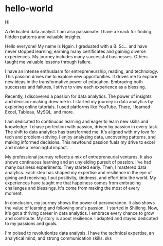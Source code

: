 # hello-world
Hi 

A dedicated data analyst. I am also passionate. I have a knack for finding hidden patterns and valuable insights.

Hello everyone! My name is Ngain. I graduated with a B. Sc... and have never stopped learning, earning many certificates and gaining diverse experiences. My journey includes many successful businesses. Others taught me valuable lessons through failure.

I have an intense enthusiasm for entrepreneurship, reading, and technology. This passion drives me to explore new opportunities. It drives me to explore new ideas in the transformative power of education. Embracing both successes and failures, I strive to view each experience as a blessing.

Recently, I discovered a passion for data analytics. The power of insights and decision-making drew me in. I started my journey in data analytics by exploring online tutorials. I used platforms like YouTube. There, I learned Excel, Tableau, MySQL, and more.

I am dedicated to continuous learning and eager to learn new skills and knowledge. I chase perfection with passion, driven by passion in every task. The shift to data analytics has transformed me. It's aligned with my love for tech and problem-solving. I enjoy analyzing data, uncovering patterns, and making informed decisions. This newfound passion fuels my drive to excel and make a meaningful impact.

My professional journey reflects a mix of entrepreneurial ventures. It also shows continuous learning and an unyielding pursuit of passion. I've had many business experiments. They started early. Then, I mastered data analytics. Each step has shaped my expertise and resilience in the eye of giving and receiving. I put positivity, kindness, and effort into the world. My experiences have taught me that happiness comes from embracing challenges and blessings. It's come from making the most of every moment.

In conclusion, my journey shows the power of perseverance. It also shows the value of learning and following one's passion.  I started in Shillong. Now, it's got a thriving career in data analytics. I embrace every chance to grow and contribute. My story is about resilience. I adapted and stayed dedicated to my passions and goals.

I'm poised to revolutionize data analysis. I have the technical expertise, an analytical mind, and strong communication skills.
sks
